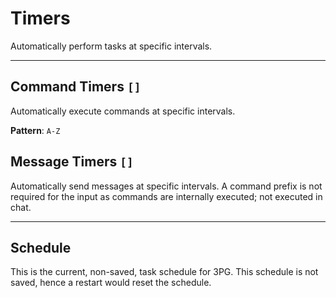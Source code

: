 # Timers
Automatically perform tasks at specific intervals.

---

## Command Timers `[]`
Automatically execute commands at specific intervals.

**Pattern**: `A-Z`

## Message Timers `[]`
Automatically send messages at specific intervals.
A command prefix is not required for the input as commands are internally executed; not executed in chat.

---

## Schedule
This is the current, non-saved, task schedule for 3PG.
This schedule is not saved, hence a restart would reset the schedule.